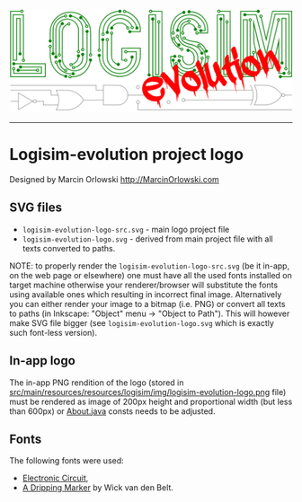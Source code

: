 [![Logisim-evolution](logisim-evolution-logo.svg)](https://github.com/logisim-evolution/logisim-evolution)

---

# Logisim-evolution project logo #

Designed by Marcin Orlowski <http://MarcinOrlowski.com>

## SVG files ##

* `logisim-evolution-logo-src.svg` - main logo project file
* `logisim-evolution-logo.svg` - derived from main project file with all texts converted to paths.

NOTE: to properly render the `logisim-evolution-logo-src.svg` (be it in-app, on the web page or elsewhere)
one must have all the used fonts installed on target machine otherwise your renderer/browser will substitute
the fonts using available ones which resulting in incorrect final image. Alternatively you can either render
your image to a bitmap (i.e. PNG) or convert all texts to paths (in Inkscape: "Object" menu -> "Object to Path").
This will however make SVG file bigger (see `logisim-evolution-logo.svg` which is exactly such font-less version).

## In-app logo ##

The in-app PNG rendition of the logo (stored in
[src/main/resources/resources/logisim/img/logisim-evolution-logo.png](../src/main/resources/resources/logisim/img/logisim-evolution-logo.png) file)
must be rendered as image of 200px height and proportional width (but less than 600px)
or [About.java](../src/main/java/com/cburch/logisim/gui/start/About.java) consts needs to be adjusted.

## Fonts ##

The following fonts were used:

* [Electronic Circuit](https://textfonts.net/electronic-circuit-font.html),
* [A Dripping Marker](https://www.1001freefonts.com/a-dripping-marker.font) by Wick van den Belt.
